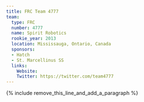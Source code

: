 ```yaml
---
title: FRC Team 4777
team:
  type: FRC
  number: 4777
  name: Spirit Robotics
  rookie_year: 2013
  location: Mississauga, Ontario, Canada
  sponsors:
  - Hatch
  - St. Marcellinus SS
  links:
    Website: 
    Twitter: https://twitter.com/team4777
---
```


{% include remove_this_line_and_add_a_paragraph %}